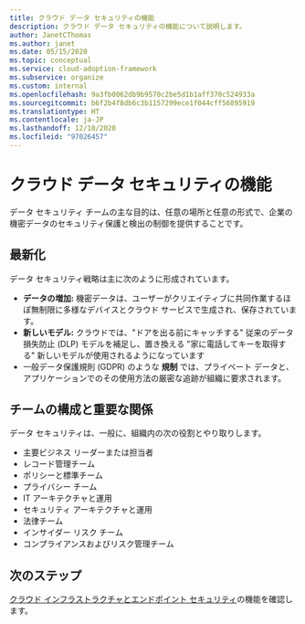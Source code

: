 ```yaml
---
title: クラウド データ セキュリティの機能
description: クラウド データ セキュリティの機能について説明します。
author: JanetCThomas
ms.author: janet
ms.date: 05/15/2020
ms.topic: conceptual
ms.service: cloud-adoption-framework
ms.subservice: organize
ms.custom: internal
ms.openlocfilehash: 9a3fb0062db9b9570c2be5d1b1aff370c524933a
ms.sourcegitcommit: b6f2b4f8db6c3b1157299ece1f044cff56895919
ms.translationtype: HT
ms.contentlocale: ja-JP
ms.lasthandoff: 12/10/2020
ms.locfileid: "97026457"
---
```

# <a name="function-of-cloud-data-security"></a>クラウド データ セキュリティの機能

データ セキュリティ チームの主な目的は、任意の場所と任意の形式で、企業の機密データのセキュリティ保護と検出の制御を提供することです。

## <a name="modernization"></a>最新化

データ セキュリティ戦略は主に次のように形成されています。

- **データの増加:** 機密データは、ユーザーがクリエイティブに共同作業するほぼ無制限に多様なデバイスとクラウド サービスで生成され、保存されています。
- **新しいモデル:** クラウドでは、"ドアを出る前にキャッチする" 従来のデータ損失防止 (DLP) モデルを補足し、置き換える "家に電話してキーを取得する" 新しいモデルが使用されるようになっています
- 一般データ保護規則 (GDPR) のような **規制** では、プライベート データと、アプリケーションでのその使用方法の厳密な追跡が組織に要求されます。

## <a name="team-composition-and-key-relationships"></a>チームの構成と重要な関係

データ セキュリティは、一般に、組織内の次の役割とやり取りします。

- 主要ビジネス リーダーまたは担当者
- レコード管理チーム
- ポリシーと標準チーム
- プライバシー チーム
- IT アーキテクチャと運用
- セキュリティ アーキテクチャと運用
- 法律チーム
- インサイダー リスク チーム
- コンプライアンスおよびリスク管理チーム

## <a name="next-steps"></a>次のステップ

[クラウド インフラストラクチャとエンドポイント セキュリティ](./cloud-security-infrastructure-endpoint.md)の機能を確認します。
